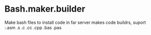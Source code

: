 # Bash.maker.builder
Make bash files to install code in far server makes code buildrs, suport :.asm .s .c .cc .cpp .bas .pas
